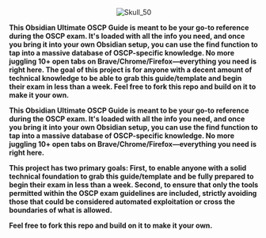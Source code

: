 <p align="center">
  <img src="https://github.com/user-attachments/assets/8fac8dee-2e54-46b7-9658-455c311341c5" alt="Skull_50" />
</p>

**This Obsidian Ultimate OSCP Guide is meant to be your go-to reference during the OSCP exam. It's loaded with all the info you need, and once you bring it into your own Obsidian setup, you can use the find function to tap into a massive database of OSCP-specific knowledge. No more juggling 10+ open tabs on Brave/Chrome/Firefox—everything you need is right here. The goal of this project is for anyone with a decent amount of technical knowledge to be able to grab this guide/template and begin their exam in less than a week. Feel free to fork this repo and build on it to make it your own.**

**This Obsidian Ultimate OSCP Guide is meant to be your go-to reference during the OSCP exam. It's loaded with all the info you need, and once you bring it into your own Obsidian setup, you can use the find function to tap into a massive database of OSCP-specific knowledge. No more juggling 10+ open tabs on Brave/Chrome/Firefox—everything you need is right here.**

**This project has two primary goals: First, to enable anyone with a solid technical foundation to grab this guide/template and be fully prepared to begin their exam in less than a week. Second, to ensure that only the tools permitted within the OSCP exam guidelines are included, strictly avoiding those that could be considered automated exploitation or cross the boundaries of what is allowed.**

**Feel free to fork this repo and build on it to make it your own.**
